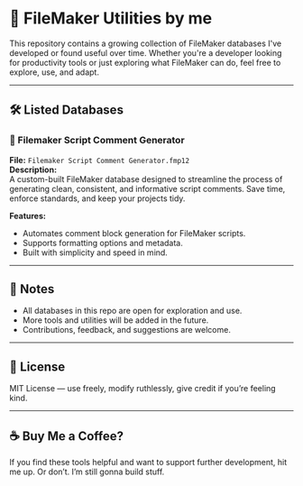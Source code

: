 # 📁 FileMaker Utilities by me

This repository contains a growing collection of FileMaker databases I've developed or found useful over time. Whether you're a developer looking for productivity tools or just exploring what FileMaker can do, feel free to explore, use, and adapt.

---

## 🛠️ Listed Databases


### 🔹 Filemaker Script Comment Generator

**File:** `Filemaker Script Comment Generator.fmp12`  
**Description:**  
A custom-built FileMaker database designed to streamline the process of generating clean, consistent, and informative script comments. Save time, enforce standards, and keep your projects tidy.

**Features:**
- Automates comment block generation for FileMaker scripts.
- Supports formatting options and metadata.
- Built with simplicity and speed in mind.

---

## 📌 Notes

- All databases in this repo are open for exploration and use.
- More tools and utilities will be added in the future.
- Contributions, feedback, and suggestions are welcome.

---

## 📄 License

MIT License — use freely, modify ruthlessly, give credit if you’re feeling kind.

---

## ☕ Buy Me a Coffee?

If you find these tools helpful and want to support further development, hit me up. Or don’t. I’m still gonna build stuff.